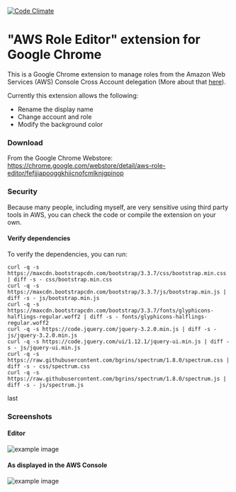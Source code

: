 [![Code Climate](https://codeclimate.com/github/mwiora/aws-role-editor/badges/gpa.svg)](https://codeclimate.com/github/mwiora/aws-role-editor)

# "AWS Role Editor" extension for Google Chrome

This is a Google Chrome extension to manage roles from the Amazon Web Services (AWS) Console Cross Account delegation
(More about that [here](http://docs.aws.amazon.com/IAM/latest/UserGuide/walkthru_cross-account-with-roles.html)).

Currently this extension allows the following:
* Rename the display name
* Change account and role
* Modify the background color

### Download
From the Google Chrome Webstore: https://chrome.google.com/webstore/detail/aws-role-editor/fefjjiapooggkhiicnofcmlknjgpinop

### Security
Because many people, including myself, are very sensitive using third party tools in AWS, you can check the code or compile the extension on your own.

#### Verify dependencies
To verify the dependencies, you can run:

```
curl -q -s https://maxcdn.bootstrapcdn.com/bootstrap/3.3.7/css/bootstrap.min.css | diff -s - css/bootstrap.min.css
curl -q -s https://maxcdn.bootstrapcdn.com/bootstrap/3.3.7/js/bootstrap.min.js | diff -s - js/bootstrap.min.js
curl -q -s https://maxcdn.bootstrapcdn.com/bootstrap/3.3.7/fonts/glyphicons-halflings-regular.woff2 | diff -s - fonts/glyphicons-halflings-regular.woff2
curl -q -s https://code.jquery.com/jquery-3.2.0.min.js | diff -s - js/jquery-3.2.0.min.js
curl -q -s https://code.jquery.com/ui/1.12.1/jquery-ui.min.js | diff -s - js/jquery-ui.min.js
curl -q -s https://raw.githubusercontent.com/bgrins/spectrum/1.8.0/spectrum.css | diff -s - css/spectrum.css
curl -q -s https://raw.githubusercontent.com/bgrins/spectrum/1.8.0/spectrum.js | diff -s - js/spectrum.js
```

last 

### Screenshots
#### Editor
![example image](https://lh3.googleusercontent.com/_uWwbvqql457gLc2oDq5-vJ6b8pLRTkfdXDC8RkUlRUCDv4WdyhNjVMZ-OGUfyaCBPLszAwQ=s640-h400-e365-rw "AWS Role Editor")
#### As displayed in the AWS Console
![example image](https://lh3.googleusercontent.com/dhTb_FYvg7A07BR4SOR1Oopi6quBxDe-XY0iaje9aptNei-ZDhE83AGp1hqzN7juEA0JjcDV=s640-h400-e365-rw "AWS Role Editor")
